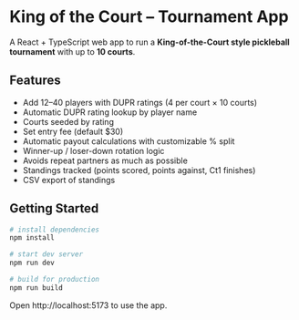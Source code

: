 # King of the Court – Tournament App

A React + TypeScript web app to run a **King-of-the-Court style pickleball tournament** with up to **10 courts**.

## Features
- Add 12–40 players with DUPR ratings (4 per court × 10 courts)
- Automatic DUPR rating lookup by player name
- Courts seeded by rating
- Set entry fee (default $30)
- Automatic payout calculations with customizable % split
- Winner-up / loser-down rotation logic
- Avoids repeat partners as much as possible
- Standings tracked (points scored, points against, Ct1 finishes)
- CSV export of standings

## Getting Started
```bash
# install dependencies
npm install

# start dev server
npm run dev

# build for production
npm run build
```

Open http://localhost:5173 to use the app.
